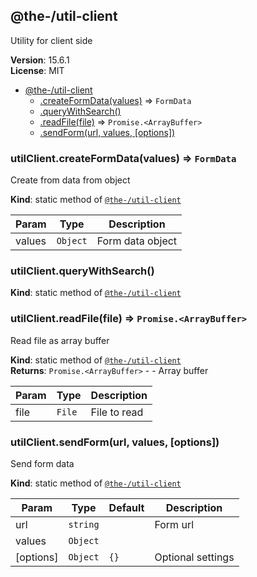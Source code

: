 <!--- Code generated by @the-/script-doc. DO NOT EDIT. -->

<a name="module_@the-/util-client"></a>

## @the-/util-client
Utility for client side

**Version**: 15.6.1  
**License**: MIT  

* [@the-/util-client](#module_@the-/util-client)
    * [.createFormData(values)](#module_@the-/util-client.createFormData) ⇒ <code>FormData</code>
    * [.queryWithSearch()](#module_@the-/util-client.queryWithSearch)
    * [.readFile(file)](#module_@the-/util-client.readFile) ⇒ <code>Promise.&lt;ArrayBuffer&gt;</code>
    * [.sendForm(url, values, [options])](#module_@the-/util-client.sendForm)

<a name="module_@the-/util-client.createFormData"></a>

### utilClient.createFormData(values) ⇒ <code>FormData</code>
Create from data from object

**Kind**: static method of [<code>@the-/util-client</code>](#module_@the-/util-client)  

| Param | Type | Description |
| --- | --- | --- |
| values | <code>Object</code> | Form data object |

<a name="module_@the-/util-client.queryWithSearch"></a>

### utilClient.queryWithSearch()
**Kind**: static method of [<code>@the-/util-client</code>](#module_@the-/util-client)  
<a name="module_@the-/util-client.readFile"></a>

### utilClient.readFile(file) ⇒ <code>Promise.&lt;ArrayBuffer&gt;</code>
Read file as array buffer

**Kind**: static method of [<code>@the-/util-client</code>](#module_@the-/util-client)  
**Returns**: <code>Promise.&lt;ArrayBuffer&gt;</code> - - Array buffer  

| Param | Type | Description |
| --- | --- | --- |
| file | <code>File</code> | File to read |

<a name="module_@the-/util-client.sendForm"></a>

### utilClient.sendForm(url, values, [options])
Send form data

**Kind**: static method of [<code>@the-/util-client</code>](#module_@the-/util-client)  

| Param | Type | Default | Description |
| --- | --- | --- | --- |
| url | <code>string</code> |  | Form url |
| values | <code>Object</code> |  |  |
| [options] | <code>Object</code> | <code>{}</code> | Optional settings |

